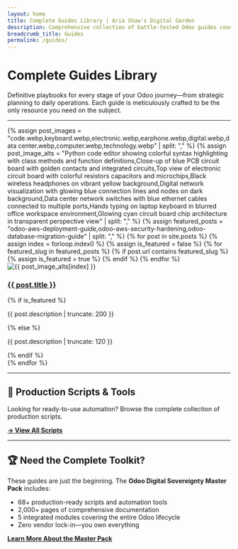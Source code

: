 ```yaml
---
layout: home
title: Complete Guides Library | Aria Shaw's Digital Garden
description: Comprehensive collection of battle-tested Odoo guides covering deployment, security, migration, backup, and operations. Definitive playbooks for every stage of your Odoo journey.
breadcrumb_title: Guides
permalink: /guides/
---
```


# Complete Guides Library

Definitive playbooks for every stage of your Odoo journey—from strategic planning to daily operations. Each guide is meticulously crafted to be the only resource you need on the subject.

---

<div class="posts-grid-section">
<div class="posts-grid">
{% assign post_images = "code.webp,keyboard.webp,electronic.webp,earphone.webp,digital.webp,data center.webp,computer.webp,technology.webp" | split: "," %}
{% assign post_image_alts = "Python code editor showing colorful syntax highlighting with class methods and function definitions,Close-up of blue PCB circuit board with golden contacts and integrated circuits,Top view of electronic circuit board with colorful resistors capacitors and microchips,Black wireless headphones on vibrant yellow background,Digital network visualization with glowing blue connection lines and nodes on dark background,Data center network switches with blue ethernet cables connected to multiple ports,Hands typing on laptop keyboard in blurred office workspace environment,Glowing cyan circuit board chip architecture in transparent perspective view" | split: "," %}
{% assign featured_posts = "odoo-aws-deployment-guide,odoo-aws-security-hardening,odoo-database-migration-guide" | split: "," %}
{% for post in site.posts %}
  {% assign index = forloop.index0 %}
  {% assign is_featured = false %}
  {% for featured_slug in featured_posts %}
    {% if post.url contains featured_slug %}
      {% assign is_featured = true %}
    {% endif %}
  {% endfor %}
  <article class="post-card{% if is_featured %} featured{% endif %}">
    <img src="/assets/images/{{ post_images[index] }}" alt="{{ post_image_alts[index] }}" class="post-card-image" loading="lazy">
    <div class="post-card-content">
      <h3 class="post-card-title">
        <a href="{{ post.url | relative_url }}">{{ post.title }}</a>
      </h3>
      {% if is_featured %}
        <p class="post-card-description">{{ post.description | truncate: 200 }}</p>
      {% else %}
        <p class="post-card-description">{{ post.description | truncate: 120 }}</p>
      {% endif %}
    </div>
  </article>
{% endfor %}
</div>
</div>

---

## 🧰 Production Scripts & Tools

Looking for ready-to-use automation? Browse the complete collection of production scripts.

**[→ View All Scripts](/scripts/)**

---

## 🏆 Need the Complete Toolkit?

These guides are just the beginning. The **Odoo Digital Sovereignty Master Pack** includes:

- 68+ production-ready scripts and automation tools
- 2,000+ pages of comprehensive documentation
- 5 integrated modules covering the entire Odoo lifecycle
- Zero vendor lock-in—you own everything

**[Learn More About the Master Pack](https://ariashaw.gumroad.com/l/odoo-digital-sovereignty)**
